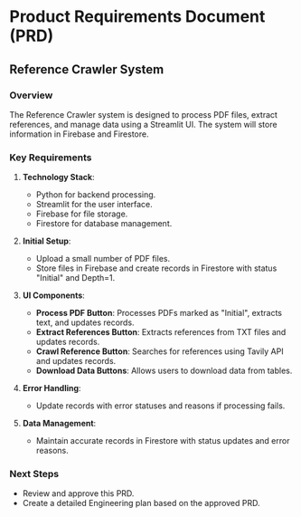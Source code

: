 # Product Requirements Document (PRD)

## Reference Crawler System

### Overview
The Reference Crawler system is designed to process PDF files, extract references, and manage data using a Streamlit UI. The system will store information in Firebase and Firestore.

### Key Requirements
1. **Technology Stack**:
   - Python for backend processing.
   - Streamlit for the user interface.
   - Firebase for file storage.
   - Firestore for database management.

2. **Initial Setup**:
   - Upload a small number of PDF files.
   - Store files in Firebase and create records in Firestore with status "Initial" and Depth=1.

3. **UI Components**:
   - **Process PDF Button**: Processes PDFs marked as "Initial", extracts text, and updates records.
   - **Extract References Button**: Extracts references from TXT files and updates records.
   - **Crawl Reference Button**: Searches for references using Tavily API and updates records.
   - **Download Data Buttons**: Allows users to download data from tables.

4. **Error Handling**:
   - Update records with error statuses and reasons if processing fails.

5. **Data Management**:
   - Maintain accurate records in Firestore with status updates and error reasons.

### Next Steps
- Review and approve this PRD.
- Create a detailed Engineering plan based on the approved PRD.
